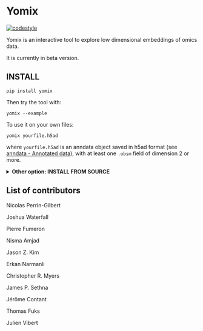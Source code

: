 # Yomix

[![codestyle](https://img.shields.io/badge/code%20style-black-000000.svg)](https://github.com/psf/black)

Yomix is an interactive tool to explore low dimensional embeddings of omics data.

It is currently in beta version.

## INSTALL

    pip install yomix


Then try the tool with:

    yomix --example


To use it on your own files:

    yomix yourfile.h5ad

where `yourfile.h5ad` is an anndata object saved in h5ad format (see
 [anndata - Annotated data](https://anndata.readthedocs.io/en/latest/index.html#)), 
 with at least one `.obsm` field of dimension 2 or more.


<details><summary> <b>Other option: INSTALL FROM SOURCE</b> </summary><p>

    git clone https://github.com/perrin-isir/yomix.git


We recommand to create a python environment with [micromamba](https://mamba.readthedocs.io/en/latest/user_guide/micromamba.html),
but any python package manager can be used instead.

    cd yomix

    micromamba create --name yomixenv --file environment.yaml

    micromamba activate yomixenv

    pip install -e .


Then try the tool with:

    yomix yomix/example/pbmc.h5ad

The input file must be an anndata object saved in h5ad format (see
 [anndata - Annotated data](https://anndata.readthedocs.io/en/latest/index.html#)), 
 with at least one `.obsm` field of dimension 2 or more.

</p></details>

## List of contributors

Nicolas Perrin-Gilbert

Joshua Waterfall

Pierre Fumeron

Nisma Amjad

Jason Z. Kim

Erkan Narmanli

Christopher R. Myers

James P. Sethna

Jérôme Contant

Thomas Fuks

Julien Vibert
